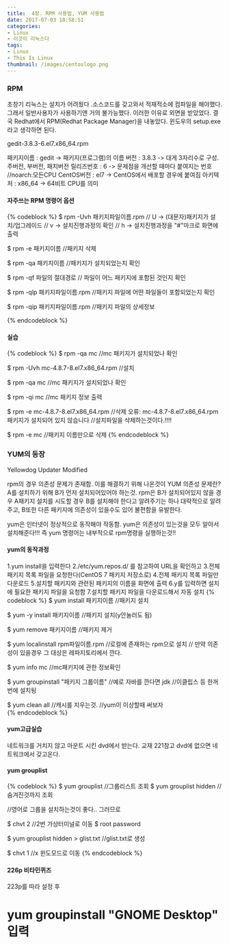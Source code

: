```yaml
---
title:  4장. RPM 사용법, YUM 사용법
date: 2017-07-03 18:58:51
categories:
- Linux
- 이것이 리눅스다
tags:
- Linux
- This Is Linux
thumbnail: /images/centoslogo.png
---
```

### RPM
초창기 리눅스는 설치가 어려웠다 .소스코드를 갖고와서 적재적소에 컴파일을 해야했다. 그래서 일반사용자가 사용하기엔 거의 불가능했다. 이러한 이유로 외면을 받았었다. 결국 Redhat에서 RPM(Redhat Package Manager)을 내놓았다. 윈도우의 setup.exe 라고 생각하면 된다.

gedit-3.8.3-6.el7.x86_64.rpm

패키지이름 : gedit -> 패키지(프로그램)의 이름
버전 : 3.8.3 -> 대게 3자리수로 구성. 주버전, 부버전, 패치버전
릴리즈번호 : 6 -> 문제점을 개선할 때마다 붙여지는 번호   //noarch:모든CPU
CentOS버전 : el7 -> CentOS에서 배포할 경우에 붙여짐
아키텍처 : x86_64 -> 64비트 CPU를 의미

#### 자주쓰는 RPM 명령어 옵션
{% codeblock %}
$ rpm -Uvh 패키지파일이름.rpm
    // U -> (대문자)패키지가 설치/업그레이드
    // v -> 설치진행과정의 확인
    // h -> 설치진행과정을 "#"마크로 화면에 출력

$ rpm -e 패키지이름  //패키지 삭제

$ rpm -qa 패키지이름  //패키지가 설치되었는지 확인

$ rpm -qf 파일의 절대경로 // 파일이 어느 패키지에 포함된 것인지 확인

$ rpm -qlp 패키지파일이름.rpm //패키지 파일에 어떤 파일들이 포함되었는지 확인

$ rpm -qip 패키지파일이름.rpm //패키지 파일의 상세정보

{% endcodeblock %}

#### 실습
{% codeblock %}
$ rpm -qa mc  //mc 패키지가 설치되었나 확인

$ rpm -Uvh mc-4.8.7-8.el7.x86_64.rpm //설치

$ rpm -qa mc  //mc 패키지가 설치되었나 확인

$ rpm -qi mc  //mc 패키지 정보 출력

$ rpm -e mc-4.8.7-8.el7.x86_64.rpm  //삭제
오류: mc-4.8.7-8.el7.x86_64.rpm 패키지가 설치되어 있지 않습니다
//설치파일을 삭제하는것이다.!!!!

$ rpm -e mc  //패키지 이름만으로 삭제
{% endcodeblock %}

### YUM의 등장
Yellowdog Updater Modified

rpm의 경우 의존성 문제가 존재함. 이를 해결하기 위해 나온것이 YUM
의존성 문제란? A를 설치하기 위해 B가 먼저 설치되어있어야 하는것.
rpm은 B가 설치되어있지 않을 경우 A패키지 설치를 시도할 경우 B를 설치해야 한다고 알려주기는 하나 대략적으로 알려주고, B또한 다른 패키지에 의존성이 있을수도 있어 불편함을 유발한다.

yum은 인터넷이 정상적으로 동작해야 작동함. yum은 의존성이 있는것을 모두 알아서 설치해준다!!! 즉 yum 명령어는 내부적으로 rpm명령을 실행하는것!!

#### yum의 동작과정
1.yum install을 입력한다
2./etc/yum.repos.d/ 를 참고하여 URL을 확인하고
3.전체 패키지 목록 파일을 요청한다(CentOS 7 패키지 저장소로)
4.전체 패키지 목록 파일만 다운로드
5.설치할 패키지와 관련된 패키지의 이름을 화면에 출력
6.y를 입력하면 설치에 필요한 패키지 파일을 요청함
7.설치할 패키지 파일을 다운로드해서 자동 설치
{% codeblock %}
$ yum install 패키지이름   //패키지 설치

$ yum -y install 패키지이름   //패키지 설치(y안눌러도 됨)

$ yum remove 패키지이름  //패키지 제거

$ yum localinstall rpm파일이름.rpm  //로컬에 존재하는 rpm으로 설치
      // 만약 의존성이 있을경우 그 대상은 레파지토리에서 깐다.

$ yum info mc   //mc패키지에 관한 정보확인      

$ yum groupinstall "패키지 그룹이름" //예로 자바를 깐다면 jdk
                          //이클립스 등 한꺼번에 설치됭

$ yum clean all           //캐시를 지우는것.
                      //yum이 이상할때 써보자                          
{% endcodeblock %}


#### yum고급실습
네트워크를 거치지 않고 마운트 시킨 dvd에서 받는다. 교재 221참고
dvd에 없으면 네트워크에서 갖고온다.

#### yum grouplist
{% codeblock %}
$ yum grouplist   //그룹리스트 조회
$ yum grouplist hidden //숨겨진것까지 조회

//영어로 그룹을 설치하는것이 좋다.. 그러므로

$ chvt 2 //2번 가상터미널로 이동
$ root
 password

$ yum grouplist hidden > glist.txt  //glist.txt로 생성

$ chvt 1  //x 윈도모드로 이동
{% endcodeblock %}


#### 226p 비타민퀴즈
223p를 따라 설정 후
# yum groupinstall "GNOME Desktop" 입력
